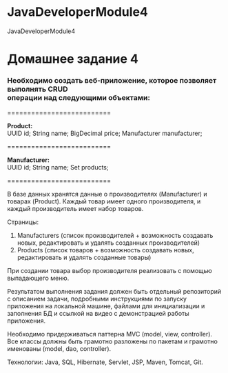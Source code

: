 # JavaDeveloperModule4
JavaDeveloperModule4


<h1>Домашнее задание 4</h1>

<h3>Необходимо создать веб-приложение, которое позволяет выполнять CRUD<br>
операции над следующими объектами:</h3>
<p>==========================</p>
<b>Product:</b><br>
UUID id;
String name;
BigDecimal price;
Manufacturer manufacturer;
<p>==========================</p>
<b>Manufacturer:</b><br>
UUID id;
String name;
Set products;
<p>==========================</p>
В базе данных хранятся данные о производителях (Manufacturer) и
товарах (Product). Каждый товар имеет одного производителя, и каждый
производитель имеет набор товаров.

Страницы:
1. Manufacturers (список производителей + возможность создавать новых,
редактировать и удалять созданных производителей)
2. Products (список товаров + возможность создавать новых,
редактировать и удалять созданные товары)

При создании товара выбор производителя реализовать с помощью выпадающего меню.

Результатом выполнения задания должен быть отдельный репозиторий с
описанием задачи, подробными инструкциями по запуску приложения на
локальной машине, файлами для инициализации и заполнения БД и ссылкой
на видео с демонстрацией работы приложения.

Необходимо придерживаться паттерна MVC (model, view, controller).
Все классы должны быть грамотно разложены по пакетам и грамотно
именованы (model, dao, controller).

Технологии:
Java, SQL, Hibernate, Servlet, JSP, Maven, Tomcat, Git.
